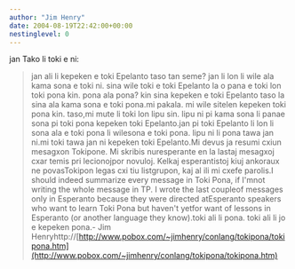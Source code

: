 ```yaml
---
author: "Jim Henry"
date: 2004-08-19T22:42:00+00:00
nestinglevel: 0
---
```

jan Tako li toki e ni:
>jan ali li kepeken e toki Epelanto taso tan seme? jan li lon li wile
>ala kama sona e toki ni. sina wile toki e toki Epelanto la o pana e
>toki lon toki pona kin. pona ala pona? kin sina kepeken e toki
>Epelanto taso la sina ala kama sona e toki pona.mi pakala. mi wile sitelen kepeken toki pona kin. taso,mi mute li toki lon lipu sin. lipu ni pi kama sona li panae sona pi toki pona kepeken toki Epelanto.jan pi toki Epelanto li lon li sona ala e toki pona li wilesona e toki pona. lipu ni li pona tawa jan ni.mi toki tawa jan ni kepeken toki Epelanto.Mi devus ja resumi cxiun mesagxon Tokipone. Mi skribis nuresperante en la lastaj mesagxoj cxar temis pri lecionojpor novuloj. Kelkaj esperantistoj kiuj ankoraux ne povasTokipon legas cxi tiu listgrupon, kaj al ili mi cxefe parolis.I should indeed summarize every message in Toki Pona, if I'mnot writing the whole message in TP. I wrote the last coupleof messages only in Esperanto because they were directed atEsperanto speakers who want to learn Toki Pona but haven't yetfor want of lessons in Esperanto (or another language they know).toki ali li pona. toki ali li jo e kepeken pona.- Jim Henryhttp://[http://www.pobox.com/~jimhenry/conlang/tokipona/tokipona.htm](http://www.pobox.com/~jimhenry/conlang/tokipona/tokipona.htm)